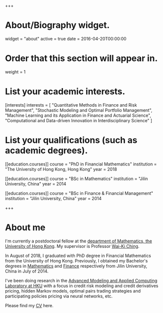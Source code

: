 +++
# About/Biography widget.
widget = "about"
active = true
date = 2016-04-20T00:00:00

# Order that this section will appear in.
weight = 1

# List your academic interests.
[interests]
  interests = [
    "Quantitative Methods in Finance and Risk Management",
    "Stochastic Modeling and Optimal Portfolio Management",
    "Machine Learning and its Application in Finance and Actuarial Science",
    "Computational and Data-driven Innovation in Interdisciplinary Science"
  ]

# List your qualifications (such as academic degrees).
[[education.courses]]
  course = "PhD in Financial Mathematics"
  institution = "The University of Hong Kong, Hong Kong"
  year = 2018

[[education.courses]]
  course = "BSc in Mathematics"
  institution = "Jilin University, China"
  year = 2014

[[education.courses]]
  course = "BSc in Finance & Financial Management"
  institution = "Jilin University, China"
  year = 2014
 
+++

# About me

I'm currently a postdoctoral fellow at the [department of Mathematics, the University of Hong Kong](http://www.math.hku.hk). My supervisor is Professor [Wai-Ki Ching](http://hkumath.hku.hk/~wkc/). 

In August of 2018, I graduated with PhD degree in Financial Mathematics from the University of Hong Kong. Previously, I obtained my Bachelor's degrees in [Mathematics](http://math.jlu.edu.cn/index.htm) and [Finance](http://jjxy.jlu.edu.cn/english/Faculty/Dept_of_Finance.htm) respectively from Jilin University, China in July of 2014. 

I've been doing research in the [Advanced Modeling and Applied Computing Laboratory at HKU](http://hkumath.hku.hk/~wkc/amacl.htm) with a focus in credit risk modeling and credit derivatives pricing, hidden Markov models, optimal pairs trading strategies and participating policies pricing via neural networks, etc.

Please find my [CV](files/cv3.pdf) here.
